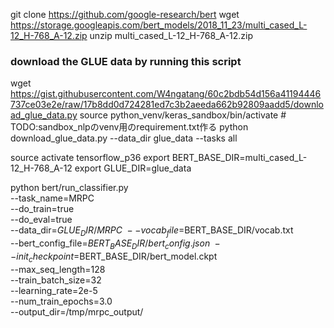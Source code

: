 git clone https://github.com/google-research/bert
wget https://storage.googleapis.com/bert_models/2018_11_23/multi_cased_L-12_H-768_A-12.zip
unzip multi_cased_L-12_H-768_A-12.zip

### download the GLUE data by running this script
wget https://gist.githubusercontent.com/W4ngatang/60c2bdb54d156a41194446737ce03e2e/raw/17b8dd0d724281ed7c3b2aeeda662b92809aadd5/download_glue_data.py
source python_venv/keras_sandbox/bin/activate # TODO:sandbox_nlpのvenv用のrequirement.txt作る
python download_glue_data.py --data_dir glue_data --tasks all

source activate tensorflow_p36
export BERT_BASE_DIR=multi_cased_L-12_H-768_A-12
export GLUE_DIR=glue_data

python bert/run_classifier.py \
  --task_name=MRPC \
  --do_train=true \
  --do_eval=true \
  --data_dir=$GLUE_DIR/MRPC \
  --vocab_file=$BERT_BASE_DIR/vocab.txt \
  --bert_config_file=$BERT_BASE_DIR/bert_config.json \
  --init_checkpoint=$BERT_BASE_DIR/bert_model.ckpt \
  --max_seq_length=128 \
  --train_batch_size=32 \
  --learning_rate=2e-5 \
  --num_train_epochs=3.0 \
  --output_dir=/tmp/mrpc_output/

